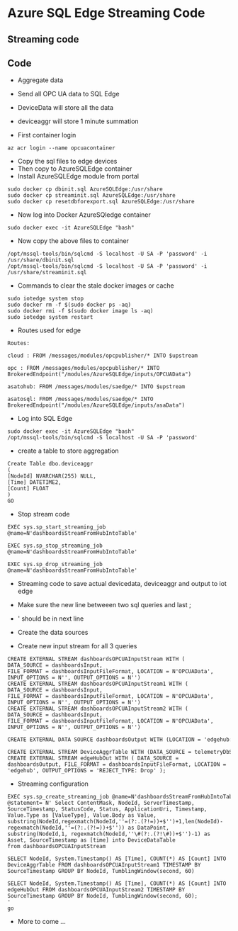 # Azure SQL Edge Streaming Code

## Streaming code

## Code

- Aggregate data
- Send all OPC UA data to SQL Edge
- DeviceData will store all the data
- deviceaggr will store 1 minute summation

- First container login

```
az acr login --name opcuacontainer
```

- Copy the sql files to edge devices
- Then copy to AzureSQLEdge container
- Install AzureSQLEdge module from portal

```
sudo docker cp dbinit.sql AzureSQLEdge:/usr/share
sudo docker cp streaminit.sql AzureSQLEdge:/usr/share
sudo docker cp resetdbforexport.sql AzureSQLEdge:/usr/share
```

- Now log into Docker AzureSQledge container

```
sudo docker exec -it AzureSQLEdge "bash"
```

- Now copy the above files to container

```
/opt/mssql-tools/bin/sqlcmd -S localhost -U SA -P 'password' -i /usr/share/dbinit.sql
/opt/mssql-tools/bin/sqlcmd -S localhost -U SA -P 'password' -i /usr/share/streaminit.sql
```

- Commands to clear the stale docker images or cache

```
sudo iotedge system stop
sudo docker rm -f $(sudo docker ps -aq)
sudo docker rmi -f $(sudo docker image ls -aq)
sudo iotedge system restart
```

- Routes used for edge

```
Routes:

cloud : FROM /messages/modules/opcpublisher/* INTO $upstream

opc : FROM /messages/modules/opcpublisher/* INTO BrokeredEndpoint("/modules/AzureSQLEdge/inputs/OPCUAData")

asatohub: FROM /messages/modules/saedge/* INTO $upstream

asatosql: FROM /messages/modules/saedge/* INTO BrokeredEndpoint("/modules/AzureSQLEdge/inputs/asaData")
```

- Log into SQL Edge

```
sudo docker exec -it AzureSQLEdge "bash"
/opt/mssql-tools/bin/sqlcmd -S localhost -U SA -P 'password'
```

- create a table to store aggregation

```
Create Table dbo.deviceaggr
(
[NodeId] NVARCHAR(255) NULL,
[Time] DATETIME2,
[Count] FLOAT
)
GO
```

- Stop stream code

```
EXEC sys.sp_start_streaming_job @name=N'dashboardsStreamFromHubIntoTable'

EXEC sys.sp_stop_streaming_job @name=N'dashboardsStreamFromHubIntoTable'

EXEC sys.sp_drop_streaming_job @name=N'dashboardsStreamFromHubIntoTable'
```

- Streaming code to save actual devicedata, deviceaggr and output to iot edge
- Make sure the new line betweeen two sql queries and last ;
- ' should be in next line

- Create the data sources
- Create new input stream for all 3 queries

```
CREATE EXTERNAL STREAM dashboardsOPCUAInputStream WITH ( DATA_SOURCE = dashboardsInput, FILE_FORMAT = dashboardsInputFileFormat, LOCATION = N'OPCUAData', INPUT_OPTIONS = N'', OUTPUT_OPTIONS = N'')
CREATE EXTERNAL STREAM dashboardsOPCUAInputStream1 WITH ( DATA_SOURCE = dashboardsInput, FILE_FORMAT = dashboardsInputFileFormat, LOCATION = N'OPCUAData', INPUT_OPTIONS = N'', OUTPUT_OPTIONS = N'')
CREATE EXTERNAL STREAM dashboardsOPCUAInputStream2 WITH ( DATA_SOURCE = dashboardsInput, FILE_FORMAT = dashboardsInputFileFormat, LOCATION = N'OPCUAData', INPUT_OPTIONS = N'', OUTPUT_OPTIONS = N'')
```

```
CREATE EXTERNAL DATA SOURCE dashboardsOutput WITH (LOCATION = 'edgehub://')

CREATE EXTERNAL STREAM DeviceAggrTable WITH (DATA_SOURCE = telemetryDbServer,LOCATION = N'telemetry.dbo.deviceaggr',INPUT_OPTIONS = N'',OUTPUT_OPTIONS = N'')
CREATE EXTERNAL STREAM edgeHubOut WITH ( DATA_SOURCE = dashboardsOutput, FILE_FORMAT = dashboardsInputFileFormat, LOCATION = 'edgehub', OUTPUT_OPTIONS = 'REJECT_TYPE: Drop' );
```

- Streaming configuration

```
EXEC sys.sp_create_streaming_job @name=N'dashboardsStreamFromHubIntoTable',
@statement= N' Select ContentMask, NodeId, ServerTimestamp, SourceTimestamp, StatusCode, Status, ApplicationUri, Timestamp, Value.Type as [ValueType], Value.Body as Value, substring(NodeId,regexmatch(NodeId,''=(?:.(?!=))+$'')+1,len(NodeId)-regexmatch(NodeId,''=(?:.(?!=))+$'')) as DataPoint, substring(NodeId,1, regexmatch(NodeId,''\#(?:.(?!\#))+$'')-1) as Asset, SourceTimestamp as [time] into DeviceDataTable from dashboardsOPCUAInputStream 

SELECT NodeId, System.Timestamp() AS [Time], COUNT(*) AS [Count] INTO DeviceAggrTable FROM dashboardsOPCUAInputStream1 TIMESTAMP BY SourceTimestamp GROUP BY NodeId, TumblingWindow(second, 60)

SELECT NodeId, System.Timestamp() AS [Time], COUNT(*) AS [Count] INTO edgeHubOut FROM dashboardsOPCUAInputStream2 TIMESTAMP BY SourceTimestamp GROUP BY NodeId, TumblingWindow(second, 60);
'
go
```

- More to come ...